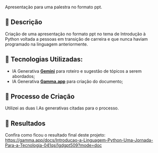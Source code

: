 Apresentação para uma palestra no formato ppt.

## 📒 Descrição

Criação de uma apresentação no formato ppt no tema de Introdução à Python voltada a pessoas em transição de  carreira e que nunca haviam programado na linguagem anteriormente.

## 🤖 Tecnologias Utilizadas:
- IA Generativa **[Gemini](https://gemini.google.com/app)** para roteiro e sugestão de tópicos a serem abordados;
- IA Generativa **[Gamma.app](https://gamma.app/)** para criação do documento;


## 🧐 Processo de Criação
Utilizei as duas I.As generativas citadas para o processo.

## 🚀 Resultados
Confira como ficou o resultado final deste projeto:
https://gamma.app/docs/Introducao-a-Linguagem-Python-Uma-Jornada-Para-a-Tecnologia-041qsi1gdgpt509?mode=doc


